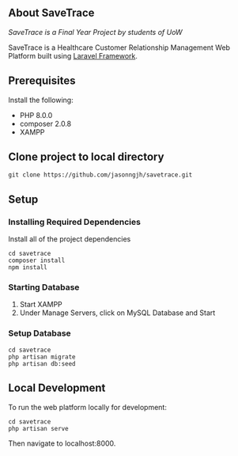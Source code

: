 ## About SaveTrace

_SaveTrace is a Final Year Project by students of UoW_

SaveTrace is a Healthcare Customer Relationship Management Web Platform built using [Laravel Framework](https://laravel.com/).

## Prerequisites

Install the following:

-   PHP 8.0.0
-   composer 2.0.8
-   XAMPP

## Clone project to local directory

```
git clone https://github.com/jasonngjh/savetrace.git
```

## Setup

### Installing Required Dependencies

Install all of the project dependencies

```
cd savetrace
composer install
npm install
```

### Starting Database

1. Start XAMPP
2. Under Manage Servers, click on MySQL Database and Start

### Setup Database

```
cd savetrace
php artisan migrate
php artisan db:seed
```

## Local Development

To run the web platform locally for development:

```
cd savetrace
php artisan serve
```

Then navigate to localhost:8000.
